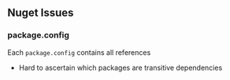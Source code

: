 ## Nuget Issues
### package.config

Each `package.config` contains all references

* Hard to ascertain which packages are transitive dependencies